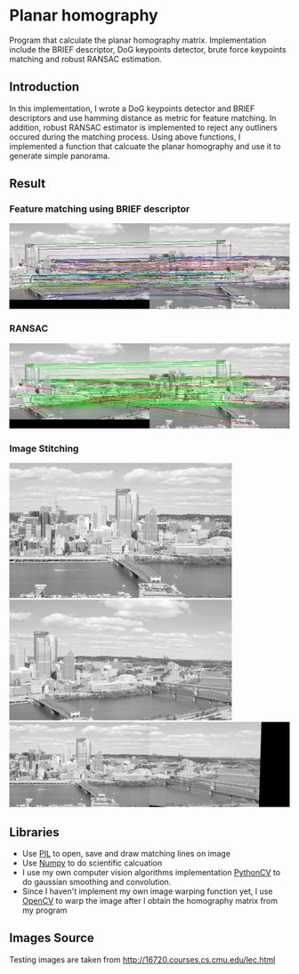 # Planar homography
Program that calculate the planar homography matrix. Implementation include the BRIEF descriptor, DoG keypoints detector, brute force keypoints matching and robust RANSAC estimation. 

## Introduction
In this implementation, I wrote a DoG keypoints detector and BRIEF descriptors and use hamming distance as metric for feature matching. In addition, robust RANSAC estimator is implemented to reject any outliners occured during the matching process.
Using above functions, I implemented a function that calcuate the planar homography and use it to generate simple panorama.

## Result
### Feature matching using BRIEF descriptor
![alt text](https://github.com/bilaer/Planar-homography/blob/master/match.jpg)

### RANSAC
![alt text](https://github.com/bilaer/Planar-homography/blob/master/ransac.jpg)

### Image Stitching
![alt text](https://github.com/bilaer/Planar-homography/blob/master/InclineL.jpg) ![Right Image](https://github.com/bilaer/Planar-homography/blob/master/InclineR.jpg)
![alt text](https://github.com/bilaer/Planar-homography/blob/master/final.jpg)

## Libraries
* Use [PIL](http://www.numpy.org/) to open, save and draw matching lines on image
* Use [Numpy](https://pillow.readthedocs.io/en/latest/) to do scientific calcuation
* I use my own computer vision algorithms implementation [PythonCV](https://github.com/bilaer/PythonCV) to do gaussian smoothing and convolution.
* Since I haven't implement my own image warping function yet, I use [OpenCV](https://docs.opencv.org/2.4/index.html) to warp the image after I obtain the homography matrix from my program


## Images Source
Testing images are taken from http://16720.courses.cs.cmu.edu/lec.html
